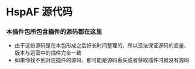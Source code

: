 # HspAF 源代码
### 本插件包所包含插件的源码都在这里
* 由于这份源码是在本包形成之后好长时间整理的，所以没法保证源码的变量、版本与运营中的插件完全一致
* 如果你找不到对应插件的源码，那可能是源码丢失或者获取插件时就没有源码